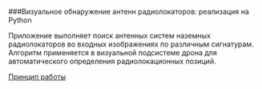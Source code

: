 ###Визуальное обнаружение антенн радиолокаторов: реализация на Python

Приложение выполняет поиск антенных систем наземных радиолокаторов во входных изображениях по различным сигнатурам. Алгоритм применяется в визуальной подсистеме дрона для автоматического определения радиолокационных позиций.

[Принцип работы](http://www.nazim.ru/2604)
